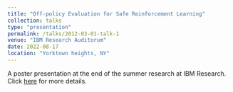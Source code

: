 ```yaml
---
title: "Off-policy Evaluation for Safe Reinforcement Learning"
collection: talks
type: "presentation"
permalink: /talks/2012-03-01-talk-1
venue: "IBM Research Auditorum"
date: 2022-08-17
location: "Yorktown heights, NY"
---
```


A poster presentation at the end of the summer research at IBM Research. Click [here](https://Dbrainiac074.github.io/files/RPI.pptx) for more details.
